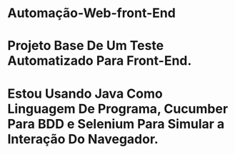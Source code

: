 # Automação-Web-front-End

# Projeto Base De Um Teste Automatizado Para Front-End.

# Estou Usando Java Como Linguagem De Programa, Cucumber Para BDD e Selenium Para Simular a Interação Do Navegador.

